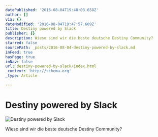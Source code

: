 ```yaml
---
datePublished: '2016-08-04T19:48:03.658Z'
author: []
via: {}
dateModified: '2016-08-04T19:47:57.609Z'
title: Destiny powered by Slack
publisher: {}
description: Wieso sind wir die beste deutsche Destiny Community?
starred: false
sourcePath: _posts/2016-08-04-destiny-powered-by-slack.md
inFeed: true
hasPage: true
inNav: false
url: destiny-powered-by-slack/index.html
_context: 'http://schema.org'
_type: Article

---
```

# Destiny powered by Slack
![Destiny powered by Slack](https://the-grid-user-content.s3-us-west-2.amazonaws.com/cb22c504-3688-4ee9-8b9d-e8c1862f50ed.jpg)

Wieso sind wir die beste deutsche Destiny Community?